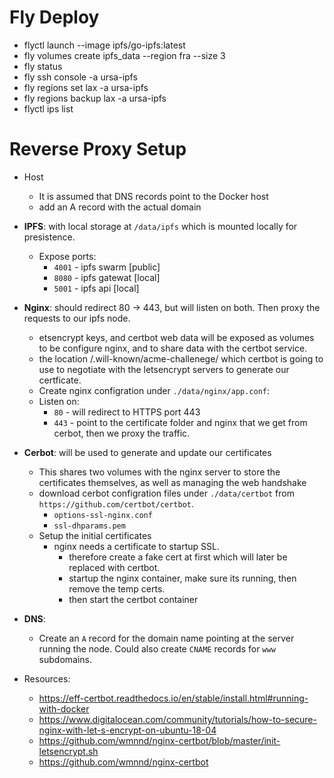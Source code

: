 # Fly Deploy

- flyctl launch --image ipfs/go-ipfs:latest
- fly volumes create ipfs_data --region fra --size 3
- fly status
- fly ssh console -a ursa-ipfs
- fly regions set lax -a ursa-ipfs
- fly regions backup lax -a ursa-ipfs
- flyctl ips list

# Reverse Proxy Setup
- Host
  - It is assumed that DNS records point to the Docker host
  - add an A record with the actual domain

- **IPFS**: with local storage at `/data/ipfs` which is mounted locally for presistence.
  - Expose ports:
    - `4001` - ipfs swarm [public]
    - `8080` - ipfs gatewat [local]
    - `5001` - ipfs api [local]

- **Nginx**: should redirect 80 -> 443, but will listen on both. Then proxy the requests to our ipfs node.
  - etsencrypt keys, and certbot web data will be exposed as volumes to be configure nginx, and to share data with the certbot service.
  - the location /.will-known/acme-challenege/ which certbot is going to use to negotiate with the letsencrypt servers to generate our certficate. 
  - Create nginx configration under `./data/nginx/app.conf`:
  - Listen on:
    - `80` - will redirect to HTTPS port 443
    - `443` - point to the certificate folder and nginx that we get from cerbot, then we proxy the traffic.

- **Cerbot**: will be used to generate and update our certificates
  - This shares two volumes with the nginx server to store the certificates themselves, as well as managing the web handshake 
  - download cerbot configration files under `./data/certbot` from `https://github.com/certbot/certbot`.
    - `options-ssl-nginx.conf`
    - `ssl-dhparams.pem`
  - Setup the initial certificates
    - nginx needs a certificate to startup SSL.
      - therefore create a fake cert at first which will later be replaced with certbot.
      - startup the nginx container, make sure its running, then remove the temp certs.
      - then start the certbot container

- **DNS**: 
  - Create an `A` record for the domain name pointing at the server running the node. Could also create `CNAME` records for `www` subdomains.

- Resources:
  - https://eff-certbot.readthedocs.io/en/stable/install.html#running-with-docker
  - https://www.digitalocean.com/community/tutorials/how-to-secure-nginx-with-let-s-encrypt-on-ubuntu-18-04
  - https://github.com/wmnnd/nginx-certbot/blob/master/init-letsencrypt.sh
  - https://github.com/wmnnd/nginx-certbot
